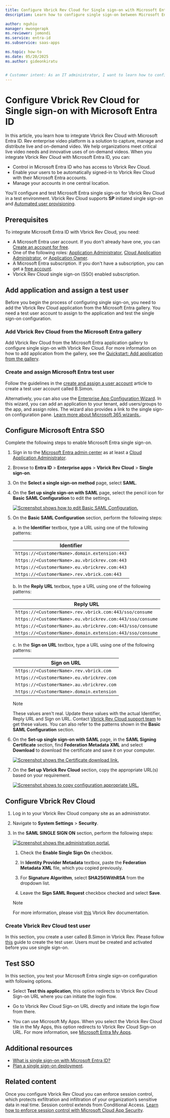 ```yaml
---
title: Configure Vbrick Rev Cloud for Single sign-on with Microsoft Entra ID
description: Learn how to configure single sign-on between Microsoft Entra ID and Vbrick Rev Cloud.

author: nguhiu
manager: mwongerapk
ms.reviewer: jomondi
ms.service: entra-id
ms.subservice: saas-apps

ms.topic: how-to
ms.date: 05/20/2025
ms.author: gideonkiratu


# Customer intent: As an IT administrator, I want to learn how to configure single sign-on between Microsoft Entra ID and Vbrick Rev Cloud so that I can control who has access to Vbrick Rev Cloud, enable automatic sign-in with Microsoft Entra accounts, and manage my accounts in one central location.
---
```


# Configure Vbrick Rev Cloud for Single sign-on with Microsoft Entra ID

In this article, you learn how to integrate Vbrick Rev Cloud with Microsoft Entra ID. Rev enterprise video platform is a solution to capture, manage and distribute live and on-demand video. We help organizations meet critical live video needs and innovative uses of on-demand videos. When you integrate Vbrick Rev Cloud with Microsoft Entra ID, you can:

* Control in Microsoft Entra ID who has access to Vbrick Rev Cloud.
* Enable your users to be automatically signed-in to Vbrick Rev Cloud with their Microsoft Entra accounts.
* Manage your accounts in one central location.

You'll configure and test Microsoft Entra single sign-on for Vbrick Rev Cloud in a test environment. Vbrick Rev Cloud supports **SP** initiated single sign-on and [Automated user provisioning](vbrick-rev-cloud-provisioning-tutorial.md).

## Prerequisites

To integrate Microsoft Entra ID with Vbrick Rev Cloud, you need:

* A Microsoft Entra user account. If you don't already have one, you can [Create an account for free](https://azure.microsoft.com/free/?WT.mc_id=A261C142F).
* One of the following roles: [Application Administrator](/entra/identity/role-based-access-control/permissions-reference#application-administrator), [Cloud Application Administrator](/entra/identity/role-based-access-control/permissions-reference#cloud-application-administrator), or [Application Owner](/entra/fundamentals/users-default-permissions#owned-enterprise-applications).
* A Microsoft Entra subscription. If you don't have a subscription, you can get a [free account](https://azure.microsoft.com/free/).
* Vbrick Rev Cloud single sign-on (SSO) enabled subscription.

## Add application and assign a test user

Before you begin the process of configuring single sign-on, you need to add the Vbrick Rev Cloud application from the Microsoft Entra gallery. You need a test user account to assign to the application and test the single sign-on configuration.

<a name='add-vbrick-rev-cloud-from-the-azure-ad-gallery'></a>

### Add Vbrick Rev Cloud from the Microsoft Entra gallery

Add Vbrick Rev Cloud from the Microsoft Entra application gallery to configure single sign-on with Vbrick Rev Cloud. For more information on how to add application from the gallery, see the [Quickstart: Add application from the gallery](~/identity/enterprise-apps/add-application-portal.md).

<a name='create-and-assign-azure-ad-test-user'></a>

### Create and assign Microsoft Entra test user

Follow the guidelines in the [create and assign a user account](~/identity/enterprise-apps/add-application-portal-assign-users.md) article to create a test user account called B.Simon.

Alternatively, you can also use the [Enterprise App Configuration Wizard](https://portal.office.com/AdminPortal/home?Q=Docs#/azureadappintegration). In this wizard, you can add an application to your tenant, add users/groups to the app, and assign roles. The wizard also provides a link to the single sign-on configuration pane. [Learn more about Microsoft 365 wizards.](/microsoft-365/admin/misc/azure-ad-setup-guides). 

<a name='configure-azure-ad-sso'></a>

## Configure Microsoft Entra SSO

Complete the following steps to enable Microsoft Entra single sign-on.

1. Sign in to the [Microsoft Entra admin center](https://entra.microsoft.com) as at least a [Cloud Application Administrator](~/identity/role-based-access-control/permissions-reference.md#cloud-application-administrator).
1. Browse to **Entra ID** > **Enterprise apps** > **Vbrick Rev Cloud** > **Single sign-on**.
1. On the **Select a single sign-on method** page, select **SAML**.
1. On the **Set up single sign-on with SAML** page, select the pencil icon for **Basic SAML Configuration** to edit the settings.

   [ ![Screenshot shows how to edit Basic SAML Configuration.](common/edit-urls.png "Basic Configuration")](common/edit-urls.png#lightbox)

1. On the **Basic SAML Configuration** section, perform the following steps:

	a. In the **Identifier** textbox, type a URL using one of the following patterns:

	| **Identifier** |
	|--------------|
	| `https://<CustomerName>.domain.extension:443` |
	| `https://<CustomerName>.au.vbrickrev.com:443` |
	| `https://<CustomerName>.eu.vbrickrev.com:443`|
	| `https://<CustomerName>.rev.vbrick.com:443` |

	b. In the **Reply URL** textbox, type a URL using one of the following patterns:

	| **Reply URL** |
	|------------|
	| `https://<CustomerName>.rev.vbrick.com:443/sso/consume` |
	| `https://<CustomerName>.eu.vbrickrev.com:443/sso/consume` |
	| `https://<CustomerName>.au.vbrickrev.com:443/sso/consume`|
	| `https://<CustomerName>.domain.extension:443/sso/consume` |

	c. In the **Sign on URL** textbox, type a URL using one of the following patterns:
	
	| **Sign on URL** |
	|-----------|
	| `https://<CustomerName>.rev.vbrick.com` |
	| `https://<CustomerName>.eu.vbrickrev.com`| 
	| `https://<CustomerName>.au.vbrickrev.com` |
	| `https://<CustomerName>.domain.extension` |

	> [!Note]
	> These values aren't real. Update these values with the actual Identifier, Reply URL and Sign on URL. Contact [Vbrick Rev Cloud support team](mailto:support@vbrick.com) to get these values. You can also refer to the patterns shown in the **Basic SAML Configuration** section.

1. On the **Set-up single sign-on with SAML** page, in the **SAML Signing Certificate** section, find **Federation Metadata XML** and select **Download** to download the certificate and save it on your computer.

    [ ![Screenshot shows the Certificate download link.](common/metadataxml.png "Certificate")](common/metadataxml.png#lightbox)

1. On the **Set up Vbrick Rev Cloud** section, copy the appropriate URL(s) based on your requirement.

	[ ![Screenshot shows to copy configuration appropriate URL.](common/copy-configuration-urls.png "Metadata")](common/copy-configuration-urls.png#lightbox)

## Configure Vbrick Rev Cloud

1. Log in to your Vbrick Rev Cloud company site as an administrator.

1. Navigate to **System Settings** > **Security**.

1. In the **SAML SINGLE SIGN ON** section, perform the following steps:
	
	[ ![Screenshot shows the administration portal.](media/vbrick-rev-cloud-tutorial/manage.png "Admin")](media/vbrick-rev-cloud-tutorial/manage.png#lightbox)

	1. Check the **Enable Single Sign On** checkbox.

	1. In **Identity Provider Metadata** textbox, paste the **Federation Metadata XML** file, which you copied previously.

	1. For **Signature Algorithm**, select **SHA256WithRSA** from the dropdown list.

	1.  Leave the **Sign SAML Request** checkbox checked and select **Save**.

	> [!Note]
	>  For more information, please visit [this](https://revdocs.vbrick.com/docs/configure-single-sign-on-sso) Vbrick Rev documentation.

### Create Vbrick Rev Cloud test user

In this section, you create a user called B.Simon in Vbrick Rev. Please follow [this](https://revdocs.vbrick.com/docs/user-accounts#add-or-edit-a-user) guide to create the test user. Users must be created and activated before you use single sign-on.

## Test SSO 

In this section, you test your Microsoft Entra single sign-on configuration with following options. 

* Select **Test this application**, this option redirects to Vbrick Rev Cloud Sign-on URL where you can initiate the login flow. 

* Go to Vbrick Rev Cloud Sign-on URL directly and initiate the login flow from there.

* You can use Microsoft My Apps. When you select the Vbrick Rev Cloud tile in the My Apps, this option redirects to Vbrick Rev Cloud Sign-on URL. For more information, see [Microsoft Entra My Apps](/azure/active-directory/manage-apps/end-user-experiences#azure-ad-my-apps).

## Additional resources

* [What is single sign-on with Microsoft Entra ID?](~/identity/enterprise-apps/what-is-single-sign-on.md)
* [Plan a single sign-on deployment](~/identity/enterprise-apps/plan-sso-deployment.md).

## Related content

Once you configure Vbrick Rev Cloud you can enforce session control, which protects exfiltration and infiltration of your organization’s sensitive data in real time. Session control extends from Conditional Access. [Learn how to enforce session control with Microsoft Cloud App Security](/cloud-app-security/proxy-deployment-aad).

